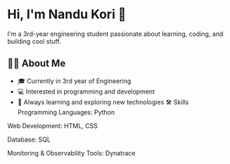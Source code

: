 # Hi, I'm Nandu Kori 👋

I'm a 3rd-year engineering student passionate about learning, coding, and building cool stuff.

## 👨‍🎓 About Me

- 🎓 Currently in 3rd year of Engineering
- 💻 Interested in programming and development
- 🌱 Always learning and exploring new technologies
🛠️ Skills
Programming Languages:
Python

Web Development:
HTML, CSS

Database:
SQL

Monitoring & Observability Tools:
Dynatrace

